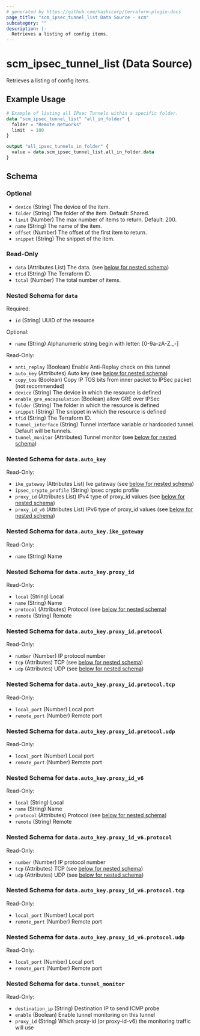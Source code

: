 ```yaml
---
# generated by https://github.com/hashicorp/terraform-plugin-docs
page_title: "scm_ipsec_tunnel_list Data Source - scm"
subcategory: ""
description: |-
  Retrieves a listing of config items.
---
```


# scm_ipsec_tunnel_list (Data Source)

Retrieves a listing of config items.

## Example Usage

```terraform
# Example of listing all IPsec Tunnels within a specific folder.
data "scm_ipsec_tunnel_list" "all_in_folder" {
  folder = "Remote Networks"
  limit  = 100
}

output "all_ipsec_tunnels_in_folder" {
  value = data.scm_ipsec_tunnel_list.all_in_folder.data
}
```

<!-- schema generated by tfplugindocs -->
## Schema

### Optional

- `device` (String) The device of the item.
- `folder` (String) The folder of the item. Default: Shared.
- `limit` (Number) The max number of items to return. Default: 200.
- `name` (String) The name of the item.
- `offset` (Number) The offset of the first item to return.
- `snippet` (String) The snippet of the item.

### Read-Only

- `data` (Attributes List) The data. (see [below for nested schema](#nestedatt--data))
- `tfid` (String) The Terraform ID.
- `total` (Number) The total number of items.

<a id="nestedatt--data"></a>
### Nested Schema for `data`

Required:

- `id` (String) UUID of the resource

Optional:

- `name` (String) Alphanumeric string begin with letter: [0-9a-zA-Z._-]

Read-Only:

- `anti_replay` (Boolean) Enable Anti-Replay check on this tunnel
- `auto_key` (Attributes) Auto key (see [below for nested schema](#nestedatt--data--auto_key))
- `copy_tos` (Boolean) Copy IP TOS bits from inner packet to IPSec packet (not recommended)
- `device` (String) The device in which the resource is defined
- `enable_gre_encapsulation` (Boolean) allow GRE over IPSec
- `folder` (String) The folder in which the resource is defined
- `snippet` (String) The snippet in which the resource is defined
- `tfid` (String) The Terraform ID.
- `tunnel_interface` (String) Tunnel interface variable or hardcoded tunnel. Default will be tunnels.
- `tunnel_monitor` (Attributes) Tunnel monitor (see [below for nested schema](#nestedatt--data--tunnel_monitor))

<a id="nestedatt--data--auto_key"></a>
### Nested Schema for `data.auto_key`

Read-Only:

- `ike_gateway` (Attributes List) Ike gateway (see [below for nested schema](#nestedatt--data--auto_key--ike_gateway))
- `ipsec_crypto_profile` (String) Ipsec crypto profile
- `proxy_id` (Attributes List) IPv4 type of proxy_id values (see [below for nested schema](#nestedatt--data--auto_key--proxy_id))
- `proxy_id_v6` (Attributes List) IPv6 type of proxy_id values (see [below for nested schema](#nestedatt--data--auto_key--proxy_id_v6))

<a id="nestedatt--data--auto_key--ike_gateway"></a>
### Nested Schema for `data.auto_key.ike_gateway`

Read-Only:

- `name` (String) Name


<a id="nestedatt--data--auto_key--proxy_id"></a>
### Nested Schema for `data.auto_key.proxy_id`

Read-Only:

- `local` (String) Local
- `name` (String) Name
- `protocol` (Attributes) Protocol (see [below for nested schema](#nestedatt--data--auto_key--proxy_id--protocol))
- `remote` (String) Remote

<a id="nestedatt--data--auto_key--proxy_id--protocol"></a>
### Nested Schema for `data.auto_key.proxy_id.protocol`

Read-Only:

- `number` (Number) IP protocol number
- `tcp` (Attributes) TCP (see [below for nested schema](#nestedatt--data--auto_key--proxy_id--protocol--tcp))
- `udp` (Attributes) UDP (see [below for nested schema](#nestedatt--data--auto_key--proxy_id--protocol--udp))

<a id="nestedatt--data--auto_key--proxy_id--protocol--tcp"></a>
### Nested Schema for `data.auto_key.proxy_id.protocol.tcp`

Read-Only:

- `local_port` (Number) Local port
- `remote_port` (Number) Remote port


<a id="nestedatt--data--auto_key--proxy_id--protocol--udp"></a>
### Nested Schema for `data.auto_key.proxy_id.protocol.udp`

Read-Only:

- `local_port` (Number) Local port
- `remote_port` (Number) Remote port




<a id="nestedatt--data--auto_key--proxy_id_v6"></a>
### Nested Schema for `data.auto_key.proxy_id_v6`

Read-Only:

- `local` (String) Local
- `name` (String) Name
- `protocol` (Attributes) Protocol (see [below for nested schema](#nestedatt--data--auto_key--proxy_id_v6--protocol))
- `remote` (String) Remote

<a id="nestedatt--data--auto_key--proxy_id_v6--protocol"></a>
### Nested Schema for `data.auto_key.proxy_id_v6.protocol`

Read-Only:

- `number` (Number) IP protocol number
- `tcp` (Attributes) TCP (see [below for nested schema](#nestedatt--data--auto_key--proxy_id_v6--protocol--tcp))
- `udp` (Attributes) UDP (see [below for nested schema](#nestedatt--data--auto_key--proxy_id_v6--protocol--udp))

<a id="nestedatt--data--auto_key--proxy_id_v6--protocol--tcp"></a>
### Nested Schema for `data.auto_key.proxy_id_v6.protocol.tcp`

Read-Only:

- `local_port` (Number) Local port
- `remote_port` (Number) Remote port


<a id="nestedatt--data--auto_key--proxy_id_v6--protocol--udp"></a>
### Nested Schema for `data.auto_key.proxy_id_v6.protocol.udp`

Read-Only:

- `local_port` (Number) Local port
- `remote_port` (Number) Remote port





<a id="nestedatt--data--tunnel_monitor"></a>
### Nested Schema for `data.tunnel_monitor`

Read-Only:

- `destination_ip` (String) Destination IP to send ICMP probe
- `enable` (Boolean) Enable tunnel monitoring on this tunnel
- `proxy_id` (String) Which proxy-id (or proxy-id-v6) the monitoring traffic will use
